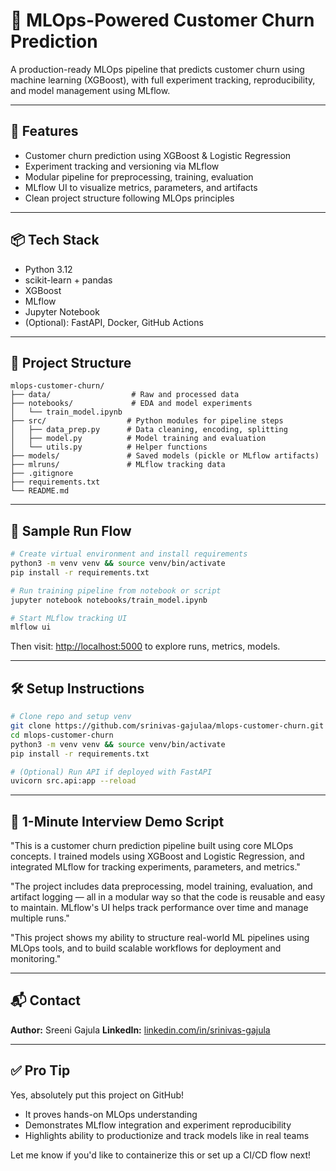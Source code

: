 # 🔁 MLOps-Powered Customer Churn Prediction

A production-ready MLOps pipeline that predicts customer churn using machine learning (XGBoost), with full experiment tracking, reproducibility, and model management using MLflow.

---

## 🚀 Features

* Customer churn prediction using XGBoost & Logistic Regression
* Experiment tracking and versioning via MLflow
* Modular pipeline for preprocessing, training, evaluation
* MLflow UI to visualize metrics, parameters, and artifacts
* Clean project structure following MLOps principles

---

## 📦 Tech Stack

* Python 3.12
* scikit-learn + pandas
* XGBoost
* MLflow
* Jupyter Notebook
* (Optional): FastAPI, Docker, GitHub Actions

---

## 📁 Project Structure

```
mlops-customer-churn/
├── data/                  # Raw and processed data
├── notebooks/             # EDA and model experiments
│   └── train_model.ipynb
├── src/                  # Python modules for pipeline steps
│   ├── data_prep.py      # Data cleaning, encoding, splitting
│   ├── model.py          # Model training and evaluation
│   └── utils.py          # Helper functions
├── models/               # Saved models (pickle or MLflow artifacts)
├── mlruns/               # MLflow tracking data
├── .gitignore
├── requirements.txt
└── README.md
```

---

## 🧪 Sample Run Flow

```bash
# Create virtual environment and install requirements
python3 -m venv venv && source venv/bin/activate
pip install -r requirements.txt

# Run training pipeline from notebook or script
jupyter notebook notebooks/train_model.ipynb

# Start MLflow tracking UI
mlflow ui
```

Then visit: [http://localhost:5000](http://localhost:5000) to explore runs, metrics, models.

---

## 🛠️ Setup Instructions

```bash
# Clone repo and setup venv
git clone https://github.com/srinivas-gajulaa/mlops-customer-churn.git
cd mlops-customer-churn
python3 -m venv venv && source venv/bin/activate
pip install -r requirements.txt

# (Optional) Run API if deployed with FastAPI
uvicorn src.api:app --reload
```

---

## 🎤 1-Minute Interview Demo Script

"This is a customer churn prediction pipeline built using core MLOps concepts. I trained models using XGBoost and Logistic Regression, and integrated MLflow for tracking experiments, parameters, and metrics."

"The project includes data preprocessing, model training, evaluation, and artifact logging — all in a modular way so that the code is reusable and easy to maintain. MLflow's UI helps track performance over time and manage multiple runs."

"This project shows my ability to structure real-world ML pipelines using MLOps tools, and to build scalable workflows for deployment and monitoring."

---

## 📬 Contact

**Author:** Sreeni Gajula
**LinkedIn:** [linkedin.com/in/srinivas-gajula](https://linkedin.com/in/srinivas-gajula)

---

## ✅ Pro Tip

Yes, absolutely put this project on GitHub!

* It proves hands-on MLOps understanding
* Demonstrates MLflow integration and experiment reproducibility
* Highlights ability to productionize and track models like in real teams

Let me know if you'd like to containerize this or set up a CI/CD flow next!
